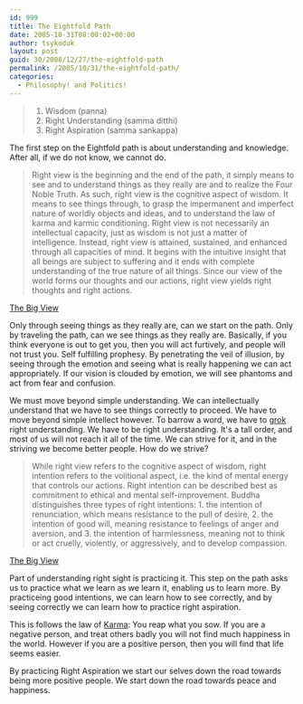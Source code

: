 ```yaml
---
id: 999
title: The Eightfold Path
date: 2005-10-31T08:00:02+00:00
author: tsykoduk
layout: post
guid: 30/2008/12/27/the-eightfold-path
permalink: /2005/10/31/the-eightfold-path/
categories:
  - Philosophy! and Politics!
---
```

> 1. Wisdom (panna)  
> 2. Right Understanding (samma ditthi)  
> 3. Right Aspiration (samma sankappa)  

The first step on the Eightfold path is about understanding and knowledge. After all, if we do not know, we cannot do.

> Right view is the beginning and the end of the path, it simply means to see and to understand things as they really are and to realize the Four Noble Truth. As such, right view is the cognitive aspect of wisdom. It means to see things through, to grasp the impermanent and imperfect nature of worldly objects and ideas, and to understand the law of karma and karmic conditioning. Right view is not necessarily an intellectual capacity, just as wisdom is not just a matter of intelligence. Instead, right view is attained, sustained, and enhanced through all capacities of mind. It begins with the intuitive insight that all beings are subject to suffering and it ends with complete understanding of the true nature of all things. Since our view of the world forms our thoughts and our actions, right view yields right thoughts and right actions.

[The Big View](http://www.thebigview.com/buddhism/index.html)

Only through seeing things as they really are, can we start on the path. Only by traveling the path, can we see things as they really are. Basically, if you think everyone is out to get you, then you will act furtively, and people will not trust you. Self fulfilling prophesy. By penetrating the veil of illusion, by seeing through the emotion and seeing what is really happening we can act appropriately. If our vision is clouded by emotion, we will see phantoms and act from fear and confusion.

We must move beyond simple understanding. We can intellectually understand that we have to see things correctly to proceed. We have to move beyond simple intellect however. To barrow a word, we have to [grok](http://en.wikipedia.org/wiki/Grok) right understanding. We have to be right understanding. It's a tall order, and most of us will not reach it all of the time. We can strive for it, and in the striving we become better people. How do we strive?

> While right view refers to the cognitive aspect of wisdom, right intention refers to the volitional aspect, i.e. the kind of mental energy that controls our actions. Right intention can be described best as commitment to ethical and mental self-improvement. Buddha distinguishes three types of right intentions: 1. the intention of renunciation, which means resistance to the pull of desire, 2. the intention of good will, meaning resistance to feelings of anger and aversion, and 3. the intention of harmlessness, meaning not to think or act cruelly, violently, or aggressively, and to develop compassion.

[The Big View](http://www.thebigview.com/buddhism/index.html)

Part of understanding right sight is practicing it. This step on the path asks us to practice what we learn as we learn it, enabling us to learn more. By practiceing good intentions, we can learn how to see correctly, and by seeing correctly we can learn how to practice right aspiration.

This is follows the law of [Karma](http://en.wikipedia.org/wiki/Karma#Buddhism): You reap what you sow. If you are a negative person, and treat others badly you will not find much happiness in the world. However if you are a positive person, then you will find that life seems easier.

By practicing Right Aspiration we start our selves down the road towards being more positive people. We start down the road towards peace and happiness.